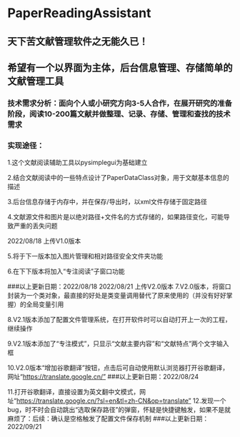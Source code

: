 # PaperReadingAssistant
## 天下苦文献管理软件之无能久已！
## 希望有一个以界面为主体，后台信息管理、存储简单的文献管理工具
### 技术需求分析：面向个人或小研究方向3-5人合作，在展开研究的准备阶段，阅读10-200篇文献并做整理、记录、存储、管理和查找的技术需求  
### 实现途径：
1.这个文献阅读辅助工具以pysimplegui为基础建立

2.结合文献阅读中的一些特点设计了PaperDataClass对象，用于文献基本信息的描述

3.后台信息存储于内存中，并在保存/导出时，以xml文件存储于固定路径

4.文献源文件和图片是以绝对路径+文件名的方式存储的，如果路径变化，可能导致严重的丢失问题

2022/08/18 上传V1.0版本 

5.将于下一版本加入图片管理和相对路径安全文件夹功能    

6.在下下版本将加入“专注阅读”子窗口功能     

###以上更新日期：2022/08/18
2022/08/21 上传V2.0版本
7.V2.0版本，将窗口封装为一个类对象，最直接的好处是类变量调用替代了原来使用的（并没有好好掌握）的全局变量引用

8.V2.1版本添加了配置文件管理系统，在打开软件时可以自动打开上一次的工程，继续操作

9.V2.1版本添加了“专注模式”，只显示“文献主要内容”和“文献特点”两个文字输入框

10.V2.0版本“增加谷歌翻译”按钮，点击后可自动使用默认浏览器打开谷歌翻译，网址“https://translate.google.cn/”
###以上更新日期：2022/08/24

11.打开谷歌翻译，直接设置为英文翻中文模式，网址“https://translate.google.cn/?sl=en&tl=zh-CN&op=translate”
12.发现一个bug，时不时会自动跳出“选取保存路径”的弹窗，怀疑是快捷键触发，如果不是就麻烦了：后续：确认是空格触发了配置文件保存机制
###以上更新日期：2022/09/21
